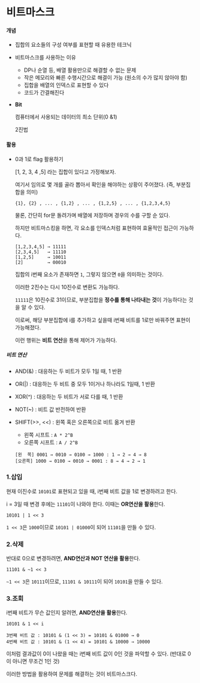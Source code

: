 # 비트마스크



#### 개념

* 집합의 요소들의 구성 여부를 표현할 때 유용한 테크닉



* 비트마스크를 사용하는 이유
  * DP나 순열 등, 배열 활용만으로 해결할 수 없는 문제
  * 작은 메모리와 빠른 수행시간으로 해결이 가능 (원소의 수가 많지 않아야 함)
  * 집합을 배열의 인덱스로 표현할 수 있다
  * 코드가 간결해진다



* **Bit**

  컴퓨터에서 사용되는 데이터의 최소 단위(0 &1)

  2진법



#### 활용

* 0과 1로 flag 활용하기

  [1, 2, 3, 4 ,5] 라는 집합이 있다고 가정해보자.

  여기서 임의로 몇 개를 골라 뽑아서 확인을 해야하는 상황이 주어졌다. (즉, 부분집합을 의미)

  ```
  {1}, {2} , ... , {1,2} , ... , {1,2,5} , ... , {1,2,3,4,5}
  ```

  물론, 간단히 for문 돌려가며 배열에 저장하며 경우의 수를 구할 순 있다.

  하지만 비트마스킹을 하면, 각 요소를 인덱스처럼 표현하여 효율적인 접근이 가능하다.

  ```
  [1,2,3,4,5] → 11111
  [2,3,4,5]   → 11110
  [1,2,5]     → 10011
  [2]         → 00010
  ```

  집합의 i번째 요소가 존재하면 `1`, 그렇지 않으면 `0`을 의미하는 것이다.

  이러한 2진수는 다시 10진수로 변환도 가능하다.

  `11111`은 10진수로 31이므로, 부분집합을 **정수를 통해 나타내는 것**이 가능하다는 것을 알 수 있다.

  

  이로써, 해당 부분집합에 i를 추가하고 싶을때 i번째 비트를 1로만 바꿔주면 표현이 가능해졌다.

  이런 행위는 **비트 연산**을 통해 제어가 가능하다.



##### 	비트 연산

- AND(&) : 대응하는 두 비트가 모두 1일 때, 1 반환

- OR(|) : 대응하는 두 비트 중 모두 1이거나 하나라도 1일때, 1 반환

- XOR(^) : 대응하는 두 비트가 서로 다를 때, 1 반환

- NOT(~) : 비트 값 반전하여 반환

- SHIFT(>>, <<) : 왼쪽 혹은 오른쪽으로 비트 옮겨 반환
  - 왼쪽 시프트 : `A * 2^B`
  - 오른쪽 시프트 : `A / 2^B`

  ```
  [왼  쪽] 0001 → 0010 → 0100 → 1000 : 1 → 2 → 4 → 8
  [오른쪽] 1000 → 0100 → 0010 → 0001 : 8 → 4 → 2 → 1
  ```



### 1.삽입

현재 이진수로 `10101`로 표현되고 있을 때, i번째 비트 값을 1로 변경하려고 한다.

i = 3일 때 변경 후에는 `11101`이 나와야 한다. 이때는 **OR연산을 활용**한다.

```text
10101 | 1 << 3
```

`1 << 3`은 `1000`이므로 `10101 | 01000`이 되어 `11101`을 만들 수 있다.



### 2.삭제

반대로 0으로 변경하려면, **AND연산과 NOT 연산을 활용**한다.

```text
11101 & ~1 << 3
```

`~1 << 3`은 `10111`이므로, `11101 & 10111`이 되어 `10101`을 만들 수 있다.



### 3.조회

i번째 비트가 무슨 값인지 알려면, **AND연산을 활용**한다.

```text
10101 & 1 << i

3번째 비트 값 : 10101 & (1 << 3) = 10101 & 01000 → 0
4번째 비트 값 : 10101 & (1 << 4) = 10101 & 10000 → 10000
```

이처럼 결과값이 0이 나왔을 때는 i번째 비트 값이 0인 것을 파악할 수 있다. (반대로 0이 아니면 무조건 1인 것)

이러한 방법을 활용하여 문제를 해결하는 것이 비트마스크다.